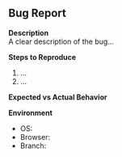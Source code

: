 ## Bug Report

**Description**  
A clear description of the bug...

**Steps to Reproduce**  
1. ...
2. ...

**Expected vs Actual Behavior**

**Environment**  
- OS:  
- Browser:  
- Branch:

